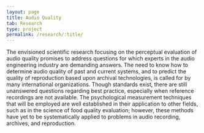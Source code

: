 ```yaml
---
layout: page
title: Audio Quality
tab: Research
type: project
permalink: /research/:title/
---
```


The envisioned scientific research focusing on the perceptual evaluation of audio quality promises to address questions for which experts in the audio engineering industry are demanding answers. The need to know how to determine audio quality of past and current systems, and to predict the quality of reproduction based upon archival technologies, is called for by many international organizations. Though standards exist, there are still unanswered questions regarding best practice, especially when reference recordings are not available. The psychological measurement techniques that will be employed are well established in their application to other fields, such as in the science of food quality evaluation; however, these methods have yet to be systematically applied to problems in audio recording, archives, and reproduction.

